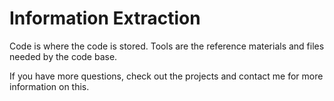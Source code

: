 # Information Extraction

Code is where the code is stored.
Tools are the reference materials and files needed by the code base.

If you have more questions, check out the projects and contact me for more information on this.
